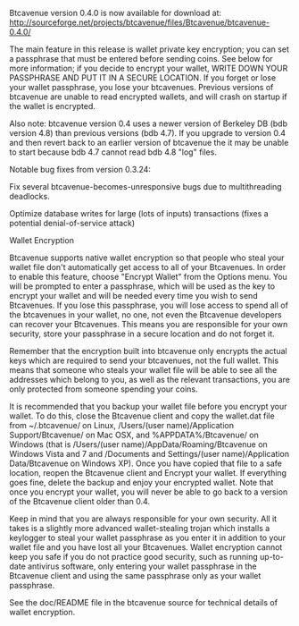 Btcavenue version 0.4.0 is now available for download at:
http://sourceforge.net/projects/btcavenue/files/Btcavenue/btcavenue-0.4.0/

The main feature in this release is wallet private key encryption;
you can set a passphrase that must be entered before sending coins.
See below for more information; if you decide to encrypt your wallet,
WRITE DOWN YOUR PASSPHRASE AND PUT IT IN A SECURE LOCATION. If you
forget or lose your wallet passphrase, you lose your btcavenues.
Previous versions of btcavenue are unable to read encrypted wallets,
and will crash on startup if the wallet is encrypted.

Also note: btcavenue version 0.4 uses a newer version of Berkeley DB
(bdb version 4.8) than previous versions (bdb 4.7). If you upgrade
to version 0.4 and then revert back to an earlier version of btcavenue
the it may be unable to start because bdb 4.7 cannot read bdb 4.8
"log" files.


Notable bug fixes from version 0.3.24:

Fix several btcavenue-becomes-unresponsive bugs due to multithreading
deadlocks.

Optimize database writes for large (lots of inputs) transactions
(fixes a potential denial-of-service attack)


Wallet Encryption

Btcavenue supports native wallet encryption so that people who steal your
wallet file don't automatically get access to all of your Btcavenues.
In order to enable this feature, choose "Encrypt Wallet" from the
Options menu.  You will be prompted to enter a passphrase, which
will be used as the key to encrypt your wallet and will be needed
every time you wish to send Btcavenues.  If you lose this passphrase,
you will lose access to spend all of the btcavenues in your wallet,
no one, not even the Btcavenue developers can recover your Btcavenues.
This means you are responsible for your own security, store your
passphrase in a secure location and do not forget it.

Remember that the encryption built into btcavenue only encrypts the
actual keys which are required to send your btcavenues, not the full
wallet.  This means that someone who steals your wallet file will
be able to see all the addresses which belong to you, as well as the
relevant transactions, you are only protected from someone spending
your coins.

It is recommended that you backup your wallet file before you
encrypt your wallet.  To do this, close the Btcavenue client and
copy the wallet.dat file from ~/.btcavenue/ on Linux, /Users/(user
name)/Application Support/Btcavenue/ on Mac OSX, and %APPDATA%/Btcavenue/
on Windows (that is /Users/(user name)/AppData/Roaming/Btcavenue on
Windows Vista and 7 and /Documents and Settings/(user name)/Application
Data/Btcavenue on Windows XP).  Once you have copied that file to a
safe location, reopen the Btcavenue client and Encrypt your wallet.
If everything goes fine, delete the backup and enjoy your encrypted
wallet.  Note that once you encrypt your wallet, you will never be
able to go back to a version of the Btcavenue client older than 0.4.

Keep in mind that you are always responsible for your own security.
All it takes is a slightly more advanced wallet-stealing trojan which
installs a keylogger to steal your wallet passphrase as you enter it
in addition to your wallet file and you have lost all your Btcavenues.
Wallet encryption cannot keep you safe if you do not practice
good security, such as running up-to-date antivirus software, only
entering your wallet passphrase in the Btcavenue client and using the
same passphrase only as your wallet passphrase.

See the doc/README file in the btcavenue source for technical details
of wallet encryption.
